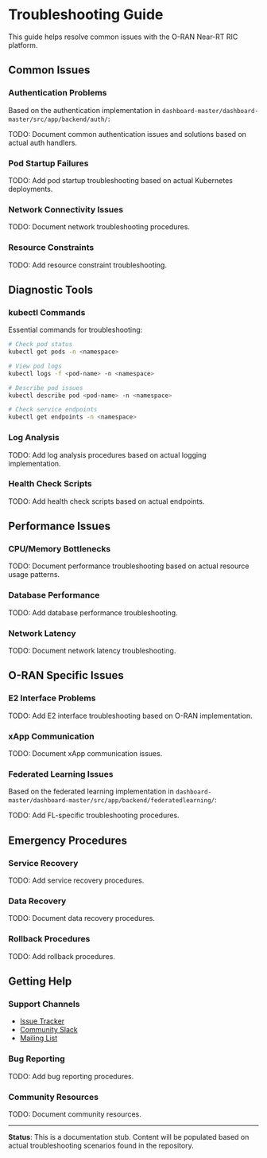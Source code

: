 # Troubleshooting Guide

This guide helps resolve common issues with the O-RAN Near-RT RIC platform.

## Common Issues

### Authentication Problems

Based on the authentication implementation in `dashboard-master/dashboard-master/src/app/backend/auth/`:

TODO: Document common authentication issues and solutions based on actual auth handlers.

### Pod Startup Failures

TODO: Add pod startup troubleshooting based on actual Kubernetes deployments.

### Network Connectivity Issues

TODO: Document network troubleshooting procedures.

### Resource Constraints

TODO: Add resource constraint troubleshooting.

## Diagnostic Tools

### kubectl Commands

Essential commands for troubleshooting:

```bash
# Check pod status
kubectl get pods -n <namespace>

# View pod logs  
kubectl logs -f <pod-name> -n <namespace>

# Describe pod issues
kubectl describe pod <pod-name> -n <namespace>

# Check service endpoints
kubectl get endpoints -n <namespace>
```

### Log Analysis

TODO: Add log analysis procedures based on actual logging implementation.

### Health Check Scripts

TODO: Add health check scripts based on actual endpoints.

## Performance Issues

### CPU/Memory Bottlenecks

TODO: Document performance troubleshooting based on actual resource usage patterns.

### Database Performance

TODO: Add database performance troubleshooting.

### Network Latency

TODO: Document network latency troubleshooting.

## O-RAN Specific Issues

### E2 Interface Problems

TODO: Add E2 interface troubleshooting based on O-RAN implementation.

### xApp Communication

TODO: Document xApp communication issues.

### Federated Learning Issues

Based on the federated learning implementation in `dashboard-master/dashboard-master/src/app/backend/federatedlearning/`:

TODO: Add FL-specific troubleshooting procedures.

## Emergency Procedures

### Service Recovery

TODO: Add service recovery procedures.

### Data Recovery

TODO: Document data recovery procedures.

### Rollback Procedures

TODO: Add rollback procedures.

## Getting Help

### Support Channels

- [Issue Tracker](https://github.com/kubernetes/dashboard/issues)
- [Community Slack](https://kubernetes.slack.com)
- [Mailing List](https://groups.google.com/forum/#!forum/kubernetes-sig-ui)

### Bug Reporting

TODO: Add bug reporting procedures.

### Community Resources

TODO: Document community resources.

---

**Status**: This is a documentation stub. Content will be populated based on actual troubleshooting scenarios found in the repository.
